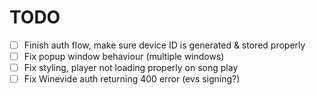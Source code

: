 # TODO

- [ ] Finish auth flow, make sure device ID is generated & stored properly
- [ ] Fix popup window behaviour (multiple windows)
- [ ] Fix styling, player not loading properly on song play
- [ ] Fix Winevide auth returning 400 error (evs signing?)